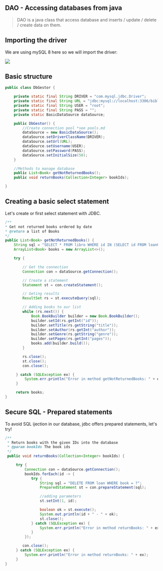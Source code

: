 ## DAO - Accessing databases from java

> DAO is a java class that access database and inserts / update / delete / create data on them. 

## Importing the driver

We are using mySQL 8 here so we will import the driver:

![](C:\Users\aketz\AppData\Roaming\marktext\images\2022-02-04-07-53-53-image.png) 

## Basic structure

```java
public class DbGestor {

    private static final String DRIVER = "com.mysql.jdbc.Driver";
    private static final String URL = "jdbc:mysql://localhost:3306/biblioteca?zeroDateTimeBehavior=CONVERT_TO_NULL";
    private static final String USER = "root";
    private static final String PASS = "";
    private static BasicDataSource dataSource;

    public DbGestor() {
        //Create connection pool *see pools.md
        dataSource = new BasicDataSource();
        dataSource.setDriverClassName(DRIVER);
        dataSource.setUrl(URL);
        dataSource.setUsername(USER);
        dataSource.setPassword(PASS);
        dataSource.setInitialSize(50);
    }

    //Methods to manage database
    public List<Book> getNotReturnedBooks();
    public void returnBooks(Collection<Integer> bookIds);

}
```

## Creating a basic select statement

Let's create or first select statement  with JDBC.

```java
/**
* Get not returned books ordered by date
* @return a list of Books
*/
public List<Book> getNotReturnedBooks() {
    String sql = "SELECT * FROM libro WHERE id IN (SELECT id FROM loanORDER BY date)";
    ArrayList<Book> books = new ArrayList<>();

    try {

        // Get the connection
        Connection con = dataSource.getConnection();

        // Create a statement
        Statement st = con.createStatement();

        // Geting results
        ResultSet rs = st.executeQuery(sql);

        // Adding books to our list
        while (rs.next()) {
            Book.BookBuilder builder = new Book.BookBuilder();
            builder.setId(rs.getInt("id"));
            builder.setTitle(rs.getString("title"));
            builder.setAuthor(rs.getInt("author"));
            builder.setGenre(rs.getString("genre"));
            builder.setPages(rs.getInt("pages"));
            books.add(builder.build());
        }

        rs.close();
        st.close();
        con.close();

     } catch (SQLException ex) {
         System.err.println("Error in method getNotReturnedBooks: " + ex);
     }

     return books;
}
```

## Secure SQL - Prepared statements

To avoid SQL ijection in our database, jdbc offers prepared statements, let's try!

```java
/**
 * Return books with the given IDs into the database
 * @param bookIds The book ids
 */
 public void returnBooks(Collection<Integer> bookIds) {

     try {
         Connection con = dataSource.getConnection();
         bookIds.forEach(id -> {
            try {
                String sql = "DELETE FROM loan WHERE book = ?";
                PreparedStatement st = con.prepareStatement(sql);

                //adding parameters 
                st.setInt(1, id);

                boolean ok = st.execute();
                System.out.println(id + " - " + ok);
                st.close();
            } catch (SQLException ex) {
                System.err.println("Error in method returnBooks: " + ex);
            }
         });

        con.close();
     } catch (SQLException ex) {
         System.err.println("Error in method returnBooks: " + ex);
     }
}
```

